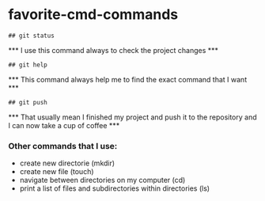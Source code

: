 # favorite-cmd-commands
```
## git status
```
*** I use this command always to check the project changes ***

```
## git help
```
*** This command always help me to find the exact command that I want  ***


```
## git push
```
*** That usually mean I finished my project and push it to the repository and I can now take a cup of coffee ***


### Other commands that I use:
- create new directorie (mkdir)
- create new file  (touch)
- navigate between directories on my computer (cd)
- print a list of files and subdirectories within directories (ls)
